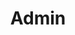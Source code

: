 ---
title: "Admin"
excerpt: "All posts and content."

layout: admin
permalink: /admin/index.html
---